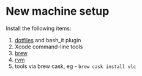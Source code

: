 # New machine setup

Install the following items:

1. [dotfiles](https://github.com/sjayanna/dotfiles) and bash_it plugin
2. Xcode command-line tools
3. [brew](http://brew.sh/index.html)
4. [rvm](https://rvm.io/)
5. tools via brew cask, eg - `brew cask install vlc`
